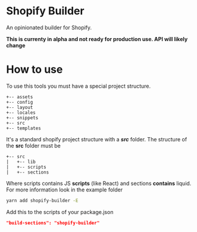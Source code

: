 # Shopify Builder
An opinionated builder for Shopify.


**This is currenty in alpha and not ready for production use. API will likely change**


# How to use

To use this tools you must have a special project structure.

```
+-- assets
+-- config
+-- layout
+-- locales
+-- snippets
+-- src
+-- templates
```

It's a standard shopify project structure with a ***src*** folder.
The structure of the **src** folder must be

```
+-- src
|   +-- lib
|   +-- scripts
|   +-- sections
```

Where scripts contains JS **scripts** (like React) and sections **contains** liquid. For more information look in the example folder


```bash
yarn add shopify-builder -E
```

Add this to the scripts of your package.json

```json
"build-sections": "shopify-builder"
```